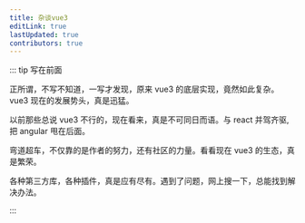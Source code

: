 ```yaml
---
title: 杂谈vue3
editLink: true
lastUpdated: true
contributors: true
---
```


::: tip 写在前面

正所谓，不写不知道，一写才发现，原来 vue3 的底层实现，竟然如此复杂。
vue3 现在的发展势头，真是迅猛。

以前那些总说 vue3 不行的，现在看来，真是不可同日而语。与 react 并驾齐驱,把 angular 甩在后面。

弯道超车，不仅靠的是作者的努力，还有社区的力量。看看现在 vue3 的生态，真是繁荣。

各种第三方库，各种插件，真是应有尽有。遇到了问题，网上搜一下，总能找到解决办法。

:::
